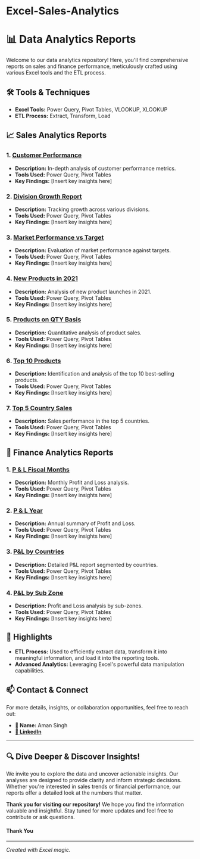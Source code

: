 # Excel-Sales-Analytics

# 📊 Data Analytics Reports

Welcome to our data analytics repository! Here, you'll find comprehensive reports on sales and finance performance, meticulously crafted using various Excel tools and the ETL process.

## 🛠️ Tools & Techniques
- **Excel Tools:** Power Query, Pivot Tables, VLOOKUP, XLOOKUP
- **ETL Process:** Extract, Transform, Load

## 📈 Sales Analytics Reports

### 1. [**Customer Performance**](https://github.com/aman-singh009/Excel-Sales-Analytics/blob/main/Customer%20Performance.pdf)
   - **Description:** In-depth analysis of customer performance metrics.
   - **Tools Used:** Power Query, Pivot Tables
   - **Key Findings:** [Insert key insights here]

### 2. [**Division Growth Report**](https://github.com/aman-singh009/Excel-Sales-Analytics/blob/main/Division%20Growth%20Report.pdf)
   - **Description:** Tracking growth across various divisions.
   - **Tools Used:** Power Query, Pivot Tables
   - **Key Findings:** [Insert key insights here]

### 3. [**Market Performance vs Target**](https://github.com/aman-singh009/Excel-Sales-Analytics/blob/main/Market%20Performance%20vs%20Target.pdf)
   - **Description:** Evaluation of market performance against targets.
   - **Tools Used:** Power Query, Pivot Tables
   - **Key Findings:** [Insert key insights here]

### 4. [**New Products in 2021**](https://github.com/aman-singh009/Excel-Sales-Analytics/blob/main/New%20Products%20in%202021.pdf)
   - **Description:** Analysis of new product launches in 2021.
   - **Tools Used:** Power Query, Pivot Tables
   - **Key Findings:** [Insert key insights here]

### 5. [**Products on QTY Basis**](https://github.com/aman-singh009/Excel-Sales-Analytics/blob/main/Products%20on%20QTY%20basis.pdf)
   - **Description:** Quantitative analysis of product sales.
   - **Tools Used:** Power Query, Pivot Tables
   - **Key Findings:** [Insert key insights here]

### 6. [**Top 10 Products**](https://github.com/aman-singh009/Excel-Sales-Analytics/blob/main/Top%2010%20Products.pdf)
   - **Description:** Identification and analysis of the top 10 best-selling products.
   - **Tools Used:** Power Query, Pivot Tables
   - **Key Findings:** [Insert key insights here]

### 7. [**Top 5 Country Sales**](https://github.com/aman-singh009/Excel-Sales-Analytics/blob/main/Top%205%20Country%20Sales.pdf)
   - **Description:** Sales performance in the top 5 countries.
   - **Tools Used:** Power Query, Pivot Tables
   - **Key Findings:** [Insert key insights here]

## 💼 Finance Analytics Reports

### 1. [**P & L Fiscal Months**](https://github.com/aman-singh009/Excel-Sales-Analytics/blob/main/P%20%26%20L%20Fiscal%20Months.pdf)
   - **Description:** Monthly Profit and Loss analysis.
   - **Tools Used:** Power Query, Pivot Tables
   - **Key Findings:** [Insert key insights here]

### 2. [**P & L Year**](https://github.com/aman-singh009/Excel-Sales-Analytics/blob/main/P%20%26%20L%20Year.pdf)
   - **Description:** Annual summary of Profit and Loss.
   - **Tools Used:** Power Query, Pivot Tables
   - **Key Findings:** [Insert key insights here]

### 3. [**P&L by Countries**](https://github.com/aman-singh009/Excel-Sales-Analytics/blob/main/P%26L%20by%20Countries.pdf)
   - **Description:** Detailed P&L report segmented by countries.
   - **Tools Used:** Power Query, Pivot Tables
   - **Key Findings:** [Insert key insights here]

### 4. [**P&L by Sub Zone**](https://github.com/aman-singh009/Excel-Sales-Analytics/blob/main/P%26L%20by%20sub%20zone.pdf)
   - **Description:** Profit and Loss analysis by sub-zones.
   - **Tools Used:** Power Query, Pivot Tables
   - **Key Findings:** [Insert key insights here]

## 🌟 Highlights
- **ETL Process:** Used to efficiently extract data, transform it into meaningful information, and load it into the reporting tools.
- **Advanced Analytics:** Leveraging Excel's powerful data manipulation capabilities.

## 📫 Contact & Connect
For more details, insights, or collaboration opportunities, feel free to reach out:

- **👤 Name:** Aman Singh
- **[🔗 LinkedIn](www.linkedin.com/in/datanalyst-aman)**



---

## 🔍 Dive Deeper & Discover Insights!

We invite you to explore the data and uncover actionable insights. Our analyses are designed to provide clarity and inform strategic decisions. Whether you're interested in sales trends or financial performance, our reports offer a detailed look at the numbers that matter.

**Thank you for visiting our repository!** We hope you find the information valuable and insightful. Stay tuned for more updates and feel free to contribute or ask questions.

#### Thank You

---

*Created with Excel magic.*
